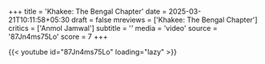 +++
title = 'Khakee: The Bengal Chapter'
date = 2025-03-21T10:11:58+05:30
draft = false
mreviews = ['Khakee: The Bengal Chapter']
critics = ['Anmol Jamwal']
subtitle = ''
media = 'video'
source = '87Jn4ms75Lo'
score = 7
+++

{{< youtube id="87Jn4ms75Lo" loading="lazy" >}}
